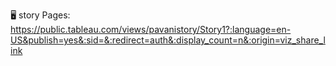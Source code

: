 🖥 story Pages: https://public.tableau.com/views/pavanistory/Story1?:language=en-US&publish=yes&:sid=&:redirect=auth&:display_count=n&:origin=viz_share_link
